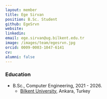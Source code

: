 ```yaml
---
layout: member
title: Ege Sirvan
position: B.Sc. Student
github: EgeSrvn
website: 
linkedin: 
email: ege.sirvan@ug.bilkent.edu.tr
image: /images/team/egesrvn.jpg
orcid: 0009-0003-1047-6141
cv: 
alumni: false
---
```



### Education
- B.Sc., Computer Engineering, 2021 - 2026.
  - [Bilkent University](http://www.cs.bilkent.edu.tr/), Ankara, Turkey
